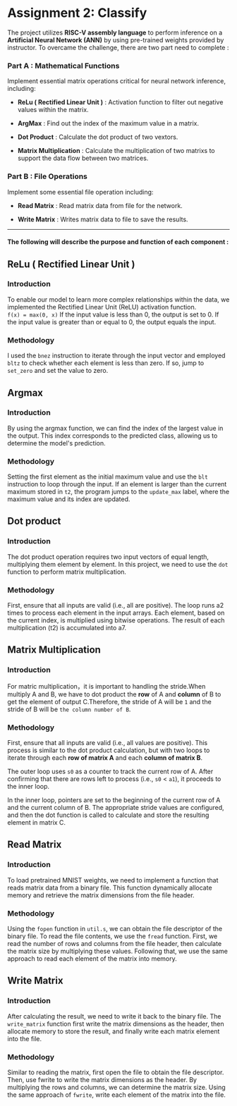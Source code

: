 # Assignment 2: Classify
 The project utilizes **RISC-V assembly language** to perform
 inference on a **Artificial Neural Network (ANN)** by using pre-trained weights provided by instructor. To overcame the challenge, there are two part need to complete :

 ### Part A : Mathematical Functions  
Implement essential matrix operations critical for neural network inference, including:  
+ **ReLu ( Rectified Linear Unit )** : Activation function to filter out negative values within the matrix.  

+ **ArgMax** : Find out the index of the maximum value in a matrix.

+ **Dot Product** : Calculate the dot product of two vextors.

+ **Matrix Multiplication** : Calculate the multiplication of two matrixs to support the data flow between two matrices.

 ### Part B : File Operations
 Implement some essential file operation including:  
 + **Read Matrix** : Read matrix data from file for the network.

 + **Write Matrix** : Writes matrix data to file to save the results.  
   
---
#### The following will describe the purpose and function of each component :

## ReLu ( Rectified Linear Unit )

### Introduction

To enable our model to learn more complex relationships within the data, we implemented the Rectified Linear Unit (ReLU) activation function.  
`f(x) = max(0, x)`
If the input value is less than 0, the output is set to 0. If the input value is greater than or equal to 0, the output equals the input.  

### Methodology
I used the `bnez` instruction to iterate through the input vector and employed `bltz` to check whether each element is less than zero. If so, jump to `set_zero` and set the value to zero.

## Argmax

### Introduction
By using the argmax function, we can find the index of the largest value in the output. This index corresponds to the predicted class, allowing us to determine the model's prediction.
### Methodology
Setting the first element as the initial maximum value and use the `blt` instruction to loop through the input. If an element is larger than the current maximum stored in `t2`, the program jumps to the `update_max` label, where the maximum value and its index are updated.

## Dot product

### Introduction
The dot product operation requires two input vectors of equal length, multiplying them element by element. In this project, we need to use the `dot` function to perform matrix multiplication.

### Methodology
First, ensure that all inputs are valid (i.e., all are positive).
The loop runs a2 times to process each element in the input arrays.
Each element, based on the current index, is multiplied using bitwise operations.
The result of each multiplication (t2) is accumulated into a7.

## Matrix Multiplication

### Introduction
For matric multiplication，it is important to handling the stride.When multiply A and B, we have to dot product the **row** of A and **column** of B to get the element of output C.Therefore, the stride of A will be `1` and the stride of B will be `the column number of B`.

### Methodology
First, ensure that all inputs are valid (i.e., all values are positive).
This process is similar to the dot product calculation, but with two loops to iterate through each **row of matrix A** and each **column of matrix B**.

The outer loop uses `s0` as a counter to track the current row of A. After confirming that there are rows left to process (i.e., `s0` < `a1`), it proceeds to the inner loop.

In the inner loop, pointers are set to the beginning of the current row of A and the current column of B. The appropriate stride values are configured, and then the dot function is called to calculate and store the resulting element in matrix C.

## Read Matrix

### Introduction
To load pretrained MNIST weights, we need to implement a function that reads matrix data from a binary file. This function dynamically allocate memory and retrieve the matrix dimensions from the file header.

### Methodology
Using the `fopen` function in `util.s`, we can obtain the file descriptor of the binary file. To read the file contents, we use the `fread` function. First, we read the number of rows and columns from the file header, then calculate the matrix size by multiplying these values. Following that, we use the same approach to read each element of the matrix into memory.

## Write Matrix

### Introduction
After calculating the result, we need to write it back to the binary file. The `write_matrix` function first write the matrix dimensions as the header, then allocate memory to store the result, and finally write each matrix element into the file.

### Methodology
Similar to reading the matrix, first open the file to obtain the file descriptor. Then, use fwrite to write the matrix dimensions as the header. By multiplying the rows and columns, we can determine the matrix size. Using the same approach of `fwrite`, write each element of the matrix into the file.